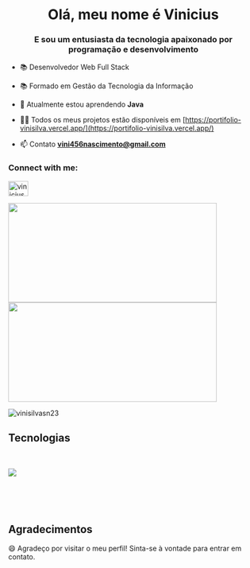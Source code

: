<h1 align="center">Olá, meu nome é Vinicius</h1>
<h3 align="center">E sou um entusiasta da tecnologia apaixonado por programação e desenvolvimento</h3>

- 📚 Desenvolvedor Web Full Stack

- 📚 Formado em Gestão da Tecnologia da Informação

- 🌱 Atualmente estou aprendendo **Java**

- 👨‍💻 Todos os meus projetos estão disponíveis em [https://portifolio-vinisilva.vercel.app/](https://portifolio-vinisilva.vercel.app/)

- 📫 Contato **vini456nascimento@gmail.com**

<h3 align="left">Connect with me:</h3>
<p align="left">
<a href="https://linkedin.com/in/vinicius-nascimento-s" target="blank"><img align="center" src="https://raw.githubusercontent.com/rahuldkjain/github-profile-readme-generator/master/src/images/icons/Social/linked-in-alt.svg" alt="vinicius-nascimento-s" height="30" width="40" /></a>
</p>

<div style= "display: inline_block">
  <picture>
  <source
    srcset="https://github-readme-stats.vercel.app/api?username=vinisilvasn23&show_icons=true&theme=dark"
    media="(prefers-color-scheme: dark)"
  />
  <source
    srcset="https://github-readme-stats.vercel.app/api?username=vinisilvasn23&show_icons=true"
    media="(prefers-color-scheme: light), (prefers-color-scheme: no-preference)"
  />
  <img width="420em" height="200em" src="https://github-readme-stats.vercel.app/api?username=vinisilvasn23&show_icons=true" />
</picture>

<picture>
  <source
    srcset="https://github-readme-stats.vercel.app/api/top-langs/?username=vinisilvasn23&show_icons=true&theme=dark"
    media="(prefers-color-scheme: dark)"
  />
  <source
    srcset="https://github-readme-stats.vercel.app/api/top-langs/?username=vinisilvasn23&show_icons=true"
    media="(prefers-color-scheme: light), (prefers-color-scheme: no-preference)"
  />
  <img width="420em" height="200em" src="https://github-readme-stats.vercel.app/api/top-langs/?username=vinisilvasn23&show_icons=true" />
</picture>
</div>

<p><img align="center" src="https://github-readme-streak-stats.herokuapp.com/?user=vinisilvasn23&" alt="vinisilvasn23" /></p>

## Tecnologias
  <div>
    <br/>
  <p align="start">
  <a href="https://skillicons.dev">
    <img src="https://skillicons.dev/icons?i=html,js,java,css,tailwind,styledcomponents,react,ts,nextjs,angular,nodejs,express,postgres,django,nestjs,prisma,wordpress,git,aws,php" />
  </a>
</p>
  </div> 
<br/>
<br/>
<br/>


## Agradecimentos

😄 Agradeço por visitar o meu perfil! Sinta-se à vontade para entrar em contato.
